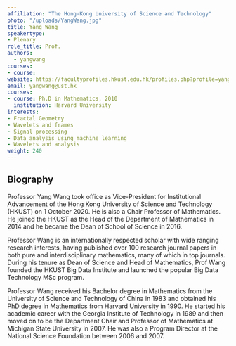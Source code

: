 ```yaml
---
affiliation: "The Hong-Kong University of Science and Technology"
photo: "/uploads/YangWang.jpg"
title: Yang Wang
speakertype:
- Plenary
role_title: Prof.
authors:
  - yangwang
courses:
- course: 
website: https://facultyprofiles.hkust.edu.hk/profiles.php?profile=yang-wang-yangwang
email: yangwang@ust.hk
courses:
- course: Ph.D in Mathematics, 2010
  institution: Harvard University
interests:
- Fractal Geometry
- Wavelets and frames
- Signal processing
- Data analysis using machine learning
- Wavelets and analysis
weight: 240
---
```


## Biography

Professor Yang Wang took office as Vice-President for Institutional Advancement of the Hong Kong University of Science and Technology (HKUST) on 1 October 2020. He is also a Chair Professor of Mathematics. He joined the HKUST as the Head of the Department of Mathematics in 2014 and he became the Dean of School of Science in 2016. 

Professor Wang is an internationally respected scholar with wide ranging research interests, having published over 100 research journal papers in both pure and interdisciplinary mathematics, many of which in top journals. During his tenure as Dean of Science and Head of Mathematics, Prof Wang founded the HKUST Big Data Institute and launched the popular Big Data Technology MSc program.

Professor Wang received his Bachelor degree in Mathematics from the University of Science and Technology of China in 1983 and obtained his PhD degree in Mathematics from Harvard University in 1990.  He started his academic career with the Georgia Institute of Technology in 1989 and then moved on to be the Department Chair and Professor of Mathematics at Michigan State University in 2007. He was also a Program Director at the National Science Foundation between 2006 and 2007.

